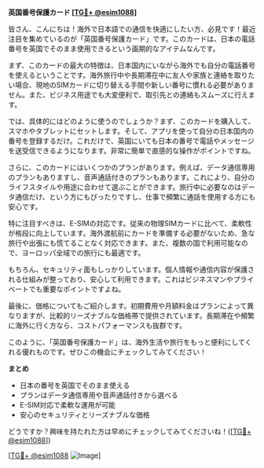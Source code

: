 **英国番号保護カード [[TG💪+ @esim1088](https://t.me/s/esim1088)]**

皆さん、こんにちは！海外で日本語での通信を快適にしたい方、必見です！最近注目を集めているのが「英国番号保護カード」です。このカードは、日本の電話番号を英国でそのまま使用できるという画期的なアイテムなんです。

まず、このカードの最大の特徴は、日本国内にいながら海外でも自分の電話番号を使えるということです。海外旅行中や長期滞在中に友人や家族と連絡を取りたい場合、現地のSIMカードに切り替える手間や新しい番号に慣れる必要がありません。また、ビジネス用途でも大変便利で、取引先との連絡もスムーズに行えます。

では、具体的にはどのように使うのでしょうか？まず、このカードを購入して、スマホやタブレットにセットします。そして、アプリを使って自分の日本国内の番号を登録するだけ。これだけで、英国にいても日本の番号で電話やメッセージを送受信できるようになります。非常に簡単で直感的な操作がポイントですね。

さらに、このカードにはいくつかのプランがあります。例えば、データ通信専用のプランもありますし、音声通話付きのプランもあります。これにより、自分のライフスタイルや用途に合わせて選ぶことができます。旅行中に必要なのはデータ通信だけ、という方にもぴったりですし、仕事で頻繁に通話を使用する方にも安心です。

特に注目すべきは、E-SIMの対応です。従来の物理SIMカードに比べて、柔軟性が格段に向上しています。海外渡航前にカードを準備する必要がないため、急な旅行や出張にも慌てることなく対応できます。また、複数の国で利用可能なので、ヨーロッパ全域での旅行にも最適です。

もちろん、セキュリティ面もしっかりしています。個人情報や通信内容が保護される仕組みが整っており、安心して利用できます。これはビジネスマンやプライベートでも重要なポイントですよね。

最後に、価格についてもご紹介します。初期費用や月額料金はプランによって異なりますが、比較的リーズナブルな価格帯で提供されています。長期滞在や頻繁に海外に行く方なら、コストパフォーマンスも抜群です。

このように、「英国番号保護カード」は、海外生活や旅行をもっと便利にしてくれる優れものです。ぜひこの機会にチェックしてみてください！

**まとめ**
- 日本の番号を英国でそのまま使える
- プランはデータ通信専用や音声通話付きから選べる
- E-SIM対応で柔軟な運用が可能
- 安心のセキュリティとリーズナブルな価格

どうですか？興味を持たれた方は早めにチェックしてみてくださいね！([[TG💪+ @esim1088](https://t.me/s/esim1088)])

[[TG💪+ @esim1088](https://t.me/s/esim1088) ![Image](https://i.postimg.cc/Y0z9fWf4/image.png)]
